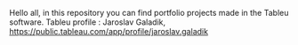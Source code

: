 Hello all, in this repository you can find portfolio projects made in the Tableu software.
Tableu profile : Jaroslav Galadik, https://public.tableau.com/app/profile/jaroslav.galadik

